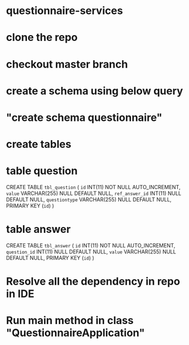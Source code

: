 # questionnaire-services

# clone the repo
# checkout master branch
# create a schema using below query
# "create schema questionnaire"
# create tables
# table question
CREATE TABLE `tbl_question` (
	`id` INT(11) NOT NULL AUTO_INCREMENT,
	`value` VARCHAR(255) NULL DEFAULT NULL,
	`ref_answer_id` INT(11) NULL DEFAULT NULL,
	`questiontype` VARCHAR(255) NULL DEFAULT NULL,
	PRIMARY KEY (`id`)
)
# table answer
CREATE TABLE `tbl_answer` (
	`id` INT(11) NOT NULL AUTO_INCREMENT,
	`question_id` INT(11) NULL DEFAULT NULL,
	`value` VARCHAR(255) NULL DEFAULT NULL,
	PRIMARY KEY (`id`)
)

# Resolve all the dependency in repo in IDE
# Run main method in class "QuestionnaireApplication"


